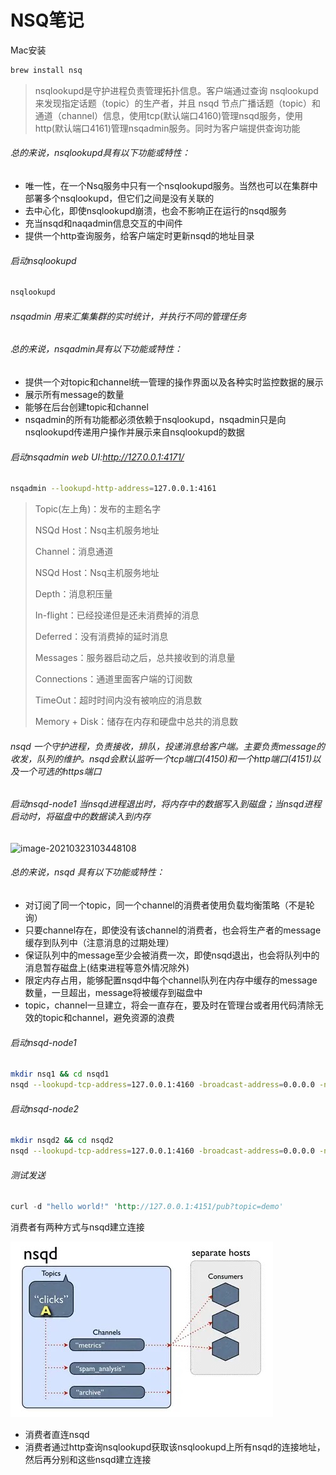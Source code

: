 # NSQ笔记

Mac安装

 ```sh
brew install nsq
 ```

> nsqlookupd是守护进程负责管理拓扑信息。客户端通过查询 nsqlookupd 来发现指定话题（topic）的生产者，并且 nsqd 节点广播话题（topic）和通道（channel）信息，使用tcp(默认端口4160)管理nsqd服务，使用http(默认端口4161)管理nsqadmin服务。同时为客户端提供查询功能

###### 总的来说，nsqlookupd具有以下功能或特性：

- 唯一性，在一个Nsq服务中只有一个nsqlookupd服务。当然也可以在集群中部署多个nsqlookupd，但它们之间是没有关联的
- 去中心化，即使nsqlookupd崩溃，也会不影响正在运行的nsqd服务
- 充当nsqd和naqadmin信息交互的中间件
- 提供一个http查询服务，给客户端定时更新nsqd的地址目录

###### 启动nsqlookupd

```sh
nsqlookupd
```

###### nsqadmin 用来汇集集群的实时统计，并执行不同的管理任务

###### 总的来说，nsqadmin具有以下功能或特性：

- 提供一个对topic和channel统一管理的操作界面以及各种实时监控数据的展示
- 展示所有message的数量
- 能够在后台创建topic和channel
- nsqadmin的所有功能都必须依赖于nsqlookupd，nsqadmin只是向nsqlookupd传递用户操作并展示来自nsqlookupd的数据

###### 启动nsqadmin web UI:http://127.0.0.1:4171/

```sh
nsqadmin --lookupd-http-address=127.0.0.1:4161
```

> Topic(左上角)：发布的主题名字
>
> NSQd Host：Nsq主机服务地址
>
> Channel：消息通道
>
> NSQd Host：Nsq主机服务地址
>
> Depth：消息积压量
>
> In-flight：已经投递但是还未消费掉的消息
>
> Deferred：没有消费掉的延时消息
>
> Messages：服务器启动之后，总共接收到的消息量
>
> Connections：通道里面客户端的订阅数
>
> TimeOut：超时时间内没有被响应的消息数
>
> Memory + Disk：储存在内存和硬盘中总共的消息数



###### nsqd 一个守护进程，负责接收，排队，投递消息给客户端。主要负责message的收发，队列的维护。nsqd会默认监听一个tcp端口(4150)和一个http端口(4151)以及一个可选的https端口

###### 启动nsqd-node1 当nsqd进程退出时，将内存中的数据写入到磁盘；当nsqd进程启动时，将磁盘中的数据读入到内存

![image-20210323103448108](../assets/image-20210323103448108.png)

###### 总的来说，nsqd 具有以下功能或特性：

- 对订阅了同一个topic，同一个channel的消费者使用负载均衡策略（不是轮询）
- 只要channel存在，即使没有该channel的消费者，也会将生产者的message缓存到队列中（注意消息的过期处理）
- 保证队列中的message至少会被消费一次，即使nsqd退出，也会将队列中的消息暂存磁盘上(结束进程等意外情况除外)
- 限定内存占用，能够配置nsqd中每个channel队列在内存中缓存的message数量，一旦超出，message将被缓存到磁盘中
- topic，channel一旦建立，将会一直存在，要及时在管理台或者用代码清除无效的topic和channel，避免资源的浪费



###### 启动nsqd-node1

```bash
mkdir nsq1 && cd nsqd1
nsqd --lookupd-tcp-address=127.0.0.1:4160 -broadcast-address=0.0.0.0 -node-id 123 -tcp-address=0.0.0.0:4150 -http-address=0.0.0.0:4151
```

###### 启动nsqd-node2

```bash
mkdir nsqd2 && cd nsqd2 
nsqd --lookupd-tcp-address=127.0.0.1:4160 -broadcast-address=0.0.0.0 -node-id 456 -tcp-address=0.0.0.0:5150 -http-address=0.0.0.0:5151
```

###### 测试发送

```rust
curl -d "hello world!" 'http://127.0.0.1:4151/pub?topic=demo'
```

消费者有两种方式与nsqd建立连接

![image-20210323103817944](https://raw.githubusercontent.com/leeyongit/picGo/master/images/image-20210323103817944.png)

- 消费者直连nsqd
- 消费者通过http查询nsqlookupd获取该nsqlookupd上所有nsqd的连接地址，然后再分别和这些nsqd建立连接

